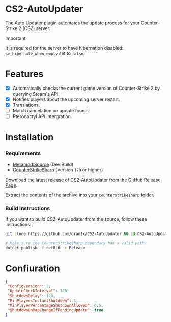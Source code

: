 # CS2-AutoUpdater
 The Auto Updater plugin automates the update process for your Counter-Strike 2 (CS2) server.
 > [!IMPORTANT]  
 > It is required for the server to have hibernation disabled: `sv_hibernate_when_empty` set to `false`.

# Features
 - [x] Automatically checks the current game version of Counter-Strike 2 by querying Steam's API.
 - [x] Notifies players about the upcoming server restart.
 - [x] Translations.
 - [ ] Match cancelation on update found.
 - [ ] Pterodactyl API intergration.

# Installation

 ### Requirements

  - [Metamod:Source](https://www.sourcemm.net/downloads.php/?branch=master) (Dev Build)
  - [CounterStrikeSharp](https://github.com/roflmuffin/CounterStrikeSharp) (Version `178` or higher)

  Download the latest release of CS2-AutoUpdater from the [GitHub Release Page](https://github.com/dran1x/CS2-AutoUpdater/releases).

  Extract the contents of the archive into your `counterstrikesharp` folder.

 ### Build Instructions

  If you want to build CS2-AutoUpdater from the source, follow these instructions:

  ```bash
  git clone https://github.com/dran1x/CS2-AutoUpdater && cd CS2-AutoUpdater

  # Make sure the CounterStrikeSharp dependacy has a valid path.
  dotnet publish -f net8.0 -c Release 
  ```

# Confiuration
 ```json
{
  "ConfigVersion": 2,
  "UpdateCheckInterval": 180,
  "ShutdownDelay": 120,
  "MinPlayersInstantShutdown": 1,
  "MinPlayerPercentageShutdownAllowed": 0.6,
  "ShutdownOnMapChangeIfPendingUpdate": true
}
 ```

